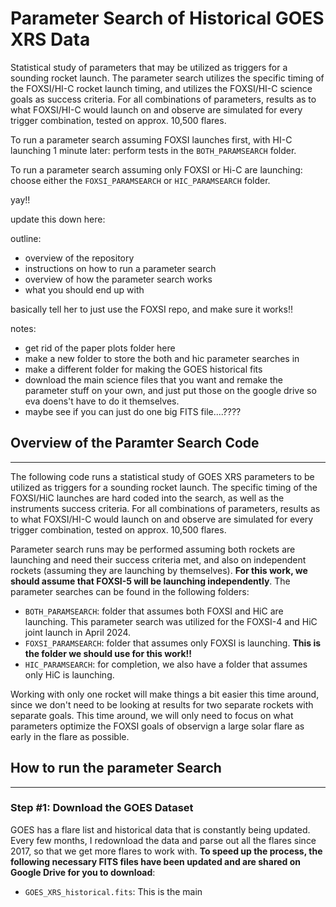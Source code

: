 # Parameter Search of Historical GOES XRS Data

Statistical study of parameters that may be utilized as triggers for a sounding rocket launch. The parameter search utilizes the specific timing of the FOXSI/HI-C rocket launch timing, and utilizes the FOXSI/HI-C science goals as success criteria. For all combinations of parameters, results as to what FOXSI/HI-C would launch on and observe are simulated for every trigger combination, tested on approx. 10,500 flares. 

To run a parameter search assuming FOXSI launches first, with HI-C launching 1 minute later: perform tests in the `BOTH_PARAMSEARCH` folder.

To run a parameter search assuming only FOXSI or Hi-C are launching: choose either the `FOXSI_PARAMSEARCH` or  `HIC_PARAMSEARCH` folder. 

yay!!

update this down here: 

outline: 
- overview of the repository
- instructions on how to run a parameter search
- overview of how the parameter search works
- what you should end up with


basically tell her to just use the FOXSI repo, and make sure it works!!

notes: 
- get rid of the paper plots folder here
- make a new folder to store the both and hic parameter searches in
- make a different folder for making the GOES historical fits
- download the main science files that you want and remake the parameter stuff on your own, and just put those on the google drive so eva doens't have to do it themselves.
- maybe see if you can just do one big FITS file....???? 

## Overview of the Paramter Search Code
---
The following code runs a statistical study of GOES XRS parameters to be utilized as triggers for a sounding rocket launch. The specific timing of the FOXSI/HiC launches are hard coded into the search, as well as the instruments success criteria. For all combinations of parameters, results as to what FOXSI/HI-C would launch on and observe are simulated for every trigger combination, tested on approx. 10,500 flares. 

Parameter search runs may be performed assuming both rockets are launching and need their success criteria met, and also on independent rockets (assuming they are launching by themselves). **For this work, we should assume that FOXSI-5 will be launching independently**. The parameter searches can be found in the following folders: 

- `BOTH_PARAMSEARCH`: folder that assumes both FOXSI and HiC are launching. This parameter search was utilized for the FOXSI-4 and HiC joint launch in April 2024. 
- `FOXSI_PARAMSEARCH`: folder that assumes only FOXSI is launching. **This is the folder we should use for this work!!**
- `HIC_PARAMSEARCH`: for completion, we also have a folder that assumes only HiC is launching. 

Working with only one rocket will make things a bit easier this time around, since we don't need to be looking at results for two separate rockets with separate goals. This time around, we will only need to focus on what parameters optimize the FOXSI goals of observign a large solar flare as early in the flare as possible.

## How to run the parameter Search
---
### Step #1: Download the GOES Dataset
GOES has a flare list and historical data that is constantly being updated. Every few months, I redownload the data and parse out all the flares since 2017, so that we get more flares to work with. **To speed up the process, the following necessary FITS files have been updated and are shared on Google Drive for you to download**:

- `GOES_XRS_historical.fits`: This is the main 
